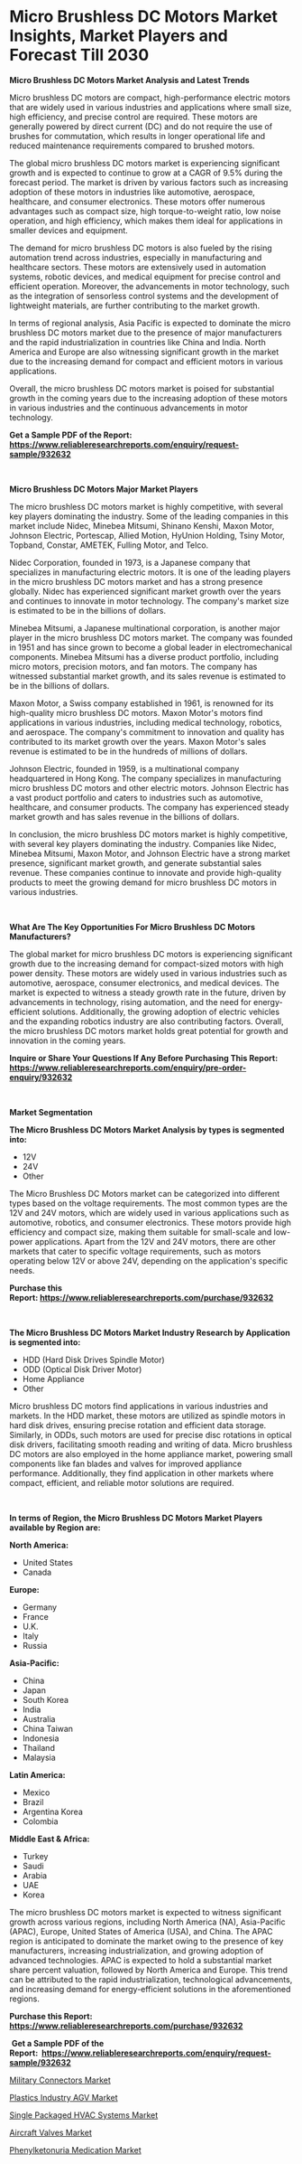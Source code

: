 <p><h1>Micro Brushless DC Motors Market Insights, Market Players and Forecast Till 2030</h1></p><p><strong>Micro Brushless DC Motors Market Analysis and Latest Trends</strong></p>
<p><p>Micro brushless DC motors are compact, high-performance electric motors that are widely used in various industries and applications where small size, high efficiency, and precise control are required. These motors are generally powered by direct current (DC) and do not require the use of brushes for commutation, which results in longer operational life and reduced maintenance requirements compared to brushed motors.</p><p>The global micro brushless DC motors market is experiencing significant growth and is expected to continue to grow at a CAGR of 9.5% during the forecast period. The market is driven by various factors such as increasing adoption of these motors in industries like automotive, aerospace, healthcare, and consumer electronics. These motors offer numerous advantages such as compact size, high torque-to-weight ratio, low noise operation, and high efficiency, which makes them ideal for applications in smaller devices and equipment.</p><p>The demand for micro brushless DC motors is also fueled by the rising automation trend across industries, especially in manufacturing and healthcare sectors. These motors are extensively used in automation systems, robotic devices, and medical equipment for precise control and efficient operation. Moreover, the advancements in motor technology, such as the integration of sensorless control systems and the development of lightweight materials, are further contributing to the market growth.</p><p>In terms of regional analysis, Asia Pacific is expected to dominate the micro brushless DC motors market due to the presence of major manufacturers and the rapid industrialization in countries like China and India. North America and Europe are also witnessing significant growth in the market due to the increasing demand for compact and efficient motors in various applications.</p><p>Overall, the micro brushless DC motors market is poised for substantial growth in the coming years due to the increasing adoption of these motors in various industries and the continuous advancements in motor technology.</p></p>
<p><strong>Get a Sample PDF of the Report:&nbsp; <a href="https://www.reliableresearchreports.com/enquiry/request-sample/932632">https://www.reliableresearchreports.com/enquiry/request-sample/932632</a></strong></p>
<p>&nbsp;</p>
<p><strong>Micro Brushless DC Motors Major Market Players</strong></p>
<p><p>The micro brushless DC motors market is highly competitive, with several key players dominating the industry. Some of the leading companies in this market include Nidec, Minebea Mitsumi, Shinano Kenshi, Maxon Motor, Johnson Electric, Portescap, Allied Motion, HyUnion Holding, Tsiny Motor, Topband, Constar, AMETEK, Fulling Motor, and Telco.</p><p>Nidec Corporation, founded in 1973, is a Japanese company that specializes in manufacturing electric motors. It is one of the leading players in the micro brushless DC motors market and has a strong presence globally. Nidec has experienced significant market growth over the years and continues to innovate in motor technology. The company's market size is estimated to be in the billions of dollars.</p><p>Minebea Mitsumi, a Japanese multinational corporation, is another major player in the micro brushless DC motors market. The company was founded in 1951 and has since grown to become a global leader in electromechanical components. Minebea Mitsumi has a diverse product portfolio, including micro motors, precision motors, and fan motors. The company has witnessed substantial market growth, and its sales revenue is estimated to be in the billions of dollars.</p><p>Maxon Motor, a Swiss company established in 1961, is renowned for its high-quality micro brushless DC motors. Maxon Motor's motors find applications in various industries, including medical technology, robotics, and aerospace. The company's commitment to innovation and quality has contributed to its market growth over the years. Maxon Motor's sales revenue is estimated to be in the hundreds of millions of dollars.</p><p>Johnson Electric, founded in 1959, is a multinational company headquartered in Hong Kong. The company specializes in manufacturing micro brushless DC motors and other electric motors. Johnson Electric has a vast product portfolio and caters to industries such as automotive, healthcare, and consumer products. The company has experienced steady market growth and has sales revenue in the billions of dollars.</p><p>In conclusion, the micro brushless DC motors market is highly competitive, with several key players dominating the industry. Companies like Nidec, Minebea Mitsumi, Maxon Motor, and Johnson Electric have a strong market presence, significant market growth, and generate substantial sales revenue. These companies continue to innovate and provide high-quality products to meet the growing demand for micro brushless DC motors in various industries.</p></p>
<p>&nbsp;</p>
<p><strong>What Are The Key Opportunities For Micro Brushless DC Motors Manufacturers?</strong></p>
<p><p>The global market for micro brushless DC motors is experiencing significant growth due to the increasing demand for compact-sized motors with high power density. These motors are widely used in various industries such as automotive, aerospace, consumer electronics, and medical devices. The market is expected to witness a steady growth rate in the future, driven by advancements in technology, rising automation, and the need for energy-efficient solutions. Additionally, the growing adoption of electric vehicles and the expanding robotics industry are also contributing factors. Overall, the micro brushless DC motors market holds great potential for growth and innovation in the coming years.</p></p>
<p><strong>Inquire or Share Your Questions If Any Before Purchasing This Report: <a href="https://www.reliableresearchreports.com/enquiry/pre-order-enquiry/932632">https://www.reliableresearchreports.com/enquiry/pre-order-enquiry/932632</a></strong></p>
<p>&nbsp;</p>
<p><strong>Market Segmentation</strong></p>
<p><strong>The Micro Brushless DC Motors Market Analysis by types is segmented into:</strong></p>
<p><ul><li>12V</li><li>24V</li><li>Other</li></ul></p>
<p><p>The Micro Brushless DC Motors market can be categorized into different types based on the voltage requirements. The most common types are the 12V and 24V motors, which are widely used in various applications such as automotive, robotics, and consumer electronics. These motors provide high efficiency and compact size, making them suitable for small-scale and low-power applications. Apart from the 12V and 24V motors, there are other markets that cater to specific voltage requirements, such as motors operating below 12V or above 24V, depending on the application's specific needs.</p></p>
<p><strong>Purchase this Report:&nbsp;<a href="https://www.reliableresearchreports.com/purchase/932632">https://www.reliableresearchreports.com/purchase/932632</a></strong></p>
<p>&nbsp;</p>
<p><strong>The Micro Brushless DC Motors Market Industry Research by Application is segmented into:</strong></p>
<p><ul><li>HDD (Hard Disk Drives Spindle Motor)</li><li>ODD (Optical Disk Driver Motor)</li><li>Home Appliance</li><li>Other</li></ul></p>
<p><p>Micro brushless DC motors find applications in various industries and markets. In the HDD market, these motors are utilized as spindle motors in hard disk drives, ensuring precise rotation and efficient data storage. Similarly, in ODDs, such motors are used for precise disc rotations in optical disk drivers, facilitating smooth reading and writing of data. Micro brushless DC motors are also employed in the home appliance market, powering small components like fan blades and valves for improved appliance performance. Additionally, they find application in other markets where compact, efficient, and reliable motor solutions are required.</p></p>
<p>&nbsp;</p>
<p><strong>In terms of Region, the Micro Brushless DC Motors Market Players available by Region are:</strong></p>
<p>
    <p> <strong> North America: </strong>
        <ul>
            <li>United States</li>
            <li>Canada</li>
        </ul>
        </p> 
    <p> <strong> Europe: </strong>
        <ul>
            <li>Germany</li>
            <li>France</li>
            <li>U.K.</li>
            <li>Italy</li>
            <li>Russia</li>
        </ul>
        </p> 
    <p> <strong> Asia-Pacific: </strong>
        <ul>
            <li>China</li>
            <li>Japan</li>
            <li>South Korea</li>
            <li>India</li>
            <li>Australia</li>
            <li>China Taiwan</li>
            <li>Indonesia</li>
            <li>Thailand</li>
            <li>Malaysia</li>
        </ul>
        </p> 
    <p> <strong> Latin America: </strong>
        <ul>
            <li>Mexico</li>
            <li>Brazil</li>
            <li>Argentina Korea</li>
            <li>Colombia</li>
        </ul>
        </p> 
    <p> <strong> Middle East & Africa: </strong>
        <ul>
            <li>Turkey</li>
            <li>Saudi</li>
            <li>Arabia</li>
            <li>UAE</li>
            <li>Korea</li>
        </ul>
    </p>
    </p>
<p><p>The micro brushless DC motors market is expected to witness significant growth across various regions, including North America (NA), Asia-Pacific (APAC), Europe, United States of America (USA), and China. The APAC region is anticipated to dominate the market owing to the presence of key manufacturers, increasing industrialization, and growing adoption of advanced technologies. APAC is expected to hold a substantial market share percent valuation, followed by North America and Europe. This trend can be attributed to the rapid industrialization, technological advancements, and increasing demand for energy-efficient solutions in the aforementioned regions.</p></p>
<p><strong>Purchase this Report: <a href="https://www.reliableresearchreports.com/purchase/932632">https://www.reliableresearchreports.com/purchase/932632</a></strong></p>
<p>&nbsp;<strong>Get a Sample PDF of the Report:&nbsp;&nbsp;<a href="https://www.reliableresearchreports.com/enquiry/request-sample/932632">https://www.reliableresearchreports.com/enquiry/request-sample/932632</a></strong></p>
<p><strong></strong></p>
<p><p><a href="https://www.reportprime.com/military-connectors-r1280">Military Connectors Market</a></p><p><a href="https://github.com/NorbertYates/Market-Research-Report-List-1/blob/main/plastics-industry-agv-market.md">Plastics Industry AGV Market</a></p><p><a href="https://issuu.com/reportprime-2/docs/single-packaged-hvac-systems-market-size-2030.pptx?fr=xKAE9_zU1NQ">Single Packaged HVAC Systems Market</a></p><p><a href="https://www.linkedin.com/pulse/aircraft-valves-market-size-share-amp-trends-analysis-report-eoahc/">Aircraft Valves Market</a></p><p><a href="https://medium.com/@randysimpson755/phenylketonuria-medication-market-size-growth-forecast-2023-2030-5e5b7f59d898">Phenylketonuria Medication Market</a></p></p>